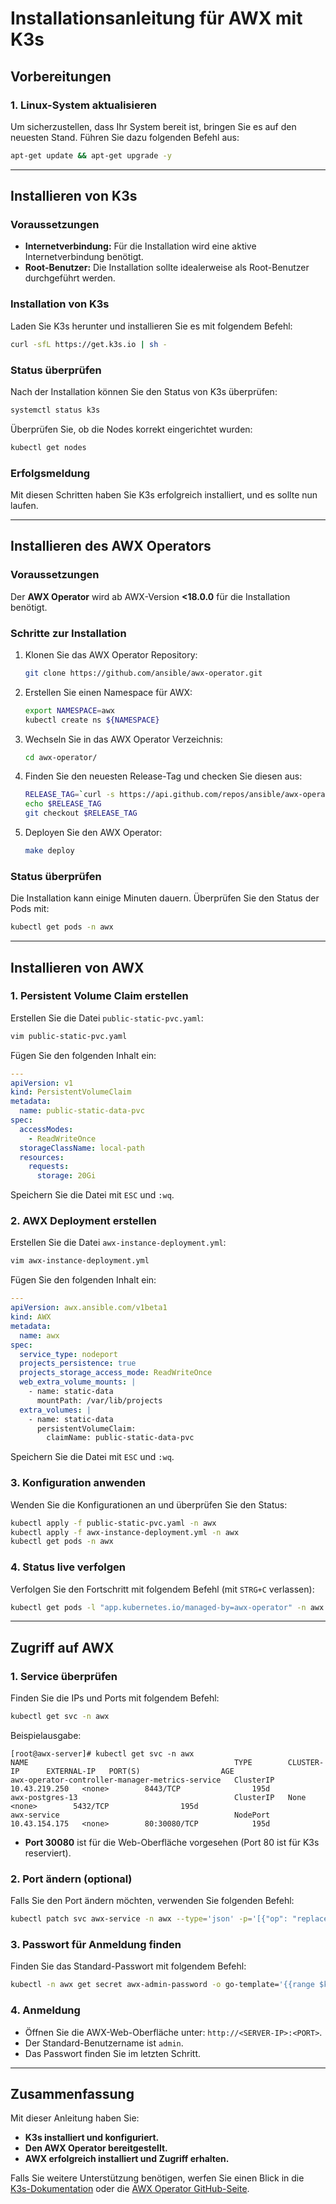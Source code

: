 
# Installationsanleitung für AWX mit K3s

## Vorbereitungen

### 1. Linux-System aktualisieren
Um sicherzustellen, dass Ihr System bereit ist, bringen Sie es auf den neuesten Stand. Führen Sie dazu folgenden Befehl aus:

```bash
apt-get update && apt-get upgrade -y
```

---

## Installieren von K3s

### Voraussetzungen
- **Internetverbindung:** Für die Installation wird eine aktive Internetverbindung benötigt.
- **Root-Benutzer:** Die Installation sollte idealerweise als Root-Benutzer durchgeführt werden.

### Installation von K3s
Laden Sie K3s herunter und installieren Sie es mit folgendem Befehl:

```bash
curl -sfL https://get.k3s.io | sh -
```

### Status überprüfen
Nach der Installation können Sie den Status von K3s überprüfen:

```bash
systemctl status k3s
```

Überprüfen Sie, ob die Nodes korrekt eingerichtet wurden:

```bash
kubectl get nodes
```

### Erfolgsmeldung
Mit diesen Schritten haben Sie K3s erfolgreich installiert, und es sollte nun laufen.

---

## Installieren des AWX Operators

### Voraussetzungen
Der **AWX Operator** wird ab AWX-Version **<18.0.0** für die Installation benötigt.

### Schritte zur Installation
1. Klonen Sie das AWX Operator Repository:
   ```bash
   git clone https://github.com/ansible/awx-operator.git
   ```

2. Erstellen Sie einen Namespace für AWX:
   ```bash
   export NAMESPACE=awx
   kubectl create ns ${NAMESPACE}
   ```

3. Wechseln Sie in das AWX Operator Verzeichnis:
   ```bash
   cd awx-operator/
   ```

4. Finden Sie den neuesten Release-Tag und checken Sie diesen aus:
   ```bash
   RELEASE_TAG=`curl -s https://api.github.com/repos/ansible/awx-operator/releases/latest | grep tag_name | cut -d '"' -f 4`
   echo $RELEASE_TAG
   git checkout $RELEASE_TAG
   ```

5. Deployen Sie den AWX Operator:
   ```bash
   make deploy
   ```

### Status überprüfen
Die Installation kann einige Minuten dauern. Überprüfen Sie den Status der Pods mit:

```bash
kubectl get pods -n awx
```

---

## Installieren von AWX

### 1. Persistent Volume Claim erstellen
Erstellen Sie die Datei `public-static-pvc.yaml`:

```bash
vim public-static-pvc.yaml
```

Fügen Sie den folgenden Inhalt ein:
```yaml
---
apiVersion: v1
kind: PersistentVolumeClaim
metadata:
  name: public-static-data-pvc
spec:
  accessModes:
    - ReadWriteOnce
  storageClassName: local-path
  resources:
    requests:
      storage: 20Gi
```

Speichern Sie die Datei mit `ESC` und `:wq`.

### 2. AWX Deployment erstellen
Erstellen Sie die Datei `awx-instance-deployment.yml`:

```bash
vim awx-instance-deployment.yml
```

Fügen Sie den folgenden Inhalt ein:
```yaml
---
apiVersion: awx.ansible.com/v1beta1
kind: AWX
metadata:
  name: awx
spec:
  service_type: nodeport
  projects_persistence: true
  projects_storage_access_mode: ReadWriteOnce
  web_extra_volume_mounts: |
    - name: static-data
      mountPath: /var/lib/projects
  extra_volumes: |
    - name: static-data
      persistentVolumeClaim:
        claimName: public-static-data-pvc
```

Speichern Sie die Datei mit `ESC` und `:wq`.

### 3. Konfiguration anwenden
Wenden Sie die Konfigurationen an und überprüfen Sie den Status:

```bash
kubectl apply -f public-static-pvc.yaml -n awx
kubectl apply -f awx-instance-deployment.yml -n awx
kubectl get pods -n awx
```

### 4. Status live verfolgen
Verfolgen Sie den Fortschritt mit folgendem Befehl (mit `STRG+C` verlassen):

```bash
kubectl get pods -l "app.kubernetes.io/managed-by=awx-operator" -n awx -w
```

---

## Zugriff auf AWX

### 1. Service überprüfen
Finden Sie die IPs und Ports mit folgendem Befehl:

```bash
kubectl get svc -n awx
```

Beispielausgabe:
```plaintext
[root@awx-server]# kubectl get svc -n awx
NAME                                              TYPE        CLUSTER-IP      EXTERNAL-IP   PORT(S)                  AGE
awx-operator-controller-manager-metrics-service   ClusterIP   10.43.219.250   <none>        8443/TCP                195d
awx-postgres-13                                   ClusterIP   None            <none>        5432/TCP                195d
awx-service                                       NodePort    10.43.154.175   <none>        80:30080/TCP            195d
```

- **Port 30080** ist für die Web-Oberfläche vorgesehen (Port 80 ist für K3s reserviert).

### 2. Port ändern (optional)
Falls Sie den Port ändern möchten, verwenden Sie folgenden Befehl:

```bash
kubectl patch svc awx-service -n awx --type='json' -p='[{"op": "replace", "path": "/spec/ports/0/nodePort", "value": 30080}]'
```

### 3. Passwort für Anmeldung finden
Finden Sie das Standard-Passwort mit folgendem Befehl:

```bash
kubectl -n awx get secret awx-admin-password -o go-template='{{range $k,$v := .data}}{{printf "%s: " $k}}{{if not $v}}{{$v}}{{else}}{{$v | base64decode}}{{end}}{{"\n"}}{{end}}'
```

### 4. Anmeldung
- Öffnen Sie die AWX-Web-Oberfläche unter: `http://<SERVER-IP>:<PORT>`.
- Der Standard-Benutzername ist `admin`.
- Das Passwort finden Sie im letzten Schritt.

---

## Zusammenfassung
Mit dieser Anleitung haben Sie:
- **K3s installiert und konfiguriert.**
- **Den AWX Operator bereitgestellt.**
- **AWX erfolgreich installiert und Zugriff erhalten.**

Falls Sie weitere Unterstützung benötigen, werfen Sie einen Blick in die [K3s-Dokumentation](https://k3s.io) oder die [AWX Operator GitHub-Seite](https://github.com/ansible/awx-operator).
